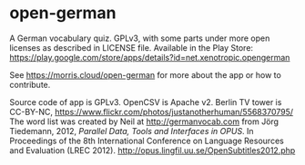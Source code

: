 # open-german
A German vocabulary quiz. GPLv3, with some parts under more open licenses as described in LICENSE file. Available in the Play Store: https://play.google.com/store/apps/details?id=net.xenotropic.opengerman

See https://morris.cloud/open-german for more about the app or how to contribute. 

Source code of app is GPLv3. OpenCSV is Apache v2. 
Berlin TV tower is CC-BY-NC, https://www.flickr.com/photos/justanotherhuman/5568370795/
The word list was created by Neil at http://germanvocab.com from Jörg Tiedemann, 2012, *Parallel Data, Tools and Interfaces in OPUS*. In Proceedings of the 8th International Conference on Language Resources and Evaluation (LREC 2012). http://opus.lingfil.uu.se/OpenSubtitles2012.php
